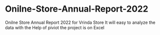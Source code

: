 # Onilne-Store-Annual-Report-2022
Onilne Store Annual Report 2022 for Vrinda Store It will easy to analyze the data with the Help of piviot the project is on Excel
